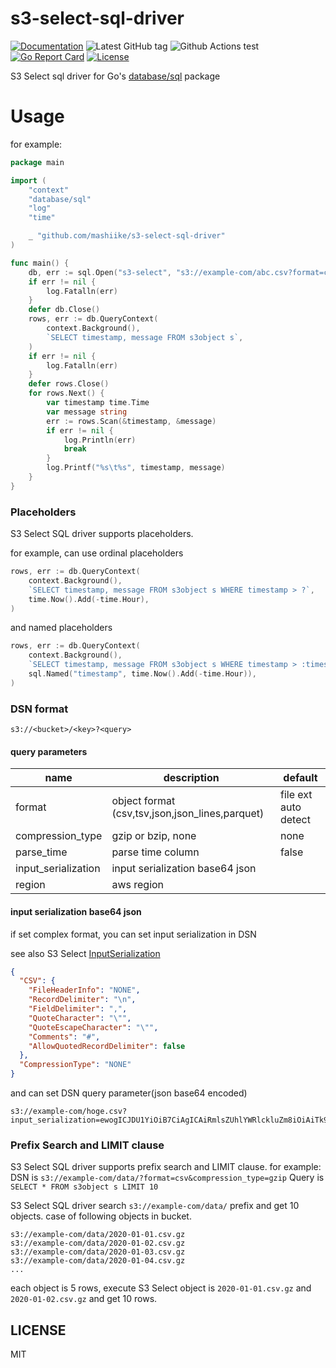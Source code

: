 # s3-select-sql-driver

[![Documentation](https://godoc.org/github.com/mashiike/s3-select-sql-driver?status.svg)](https://godoc.org/github.com/mashiike/s3-select-sql-driver)
![Latest GitHub tag](https://img.shields.io/github/tag/mashiike/s3-select-sql-driver.svg)
![Github Actions test](https://github.com/mashiike/s3-select-sql-driver/workflows/Test/badge.svg?branch=main)
[![Go Report Card](https://goreportcard.com/badge/mashiike/s3-select-sql-driver)](https://goreportcard.com/report/mashiike/s3-select-sql-driver)
[![License](https://img.shields.io/badge/license-MIT-blue.svg)](https://github.com/mashiike/s3-select-sql-driver/blob/master/LICENSE)

S3 Select sql driver for Go's [database/sql](https://pkg.go.dev/database/sql) package

# Usage 

for example:

```go 
package main

import (
	"context"
	"database/sql"
	"log"
	"time"

	_ "github.com/mashiike/s3-select-sql-driver"
)

func main() {
	db, err := sql.Open("s3-select", "s3://example-com/abc.csv?format=csv")
	if err != nil {
		log.Fatalln(err)
	}
	defer db.Close()
	rows, err := db.QueryContext(
		context.Background(),
		`SELECT timestamp, message FROM s3object s`,
	)
	if err != nil {
		log.Fatalln(err)
	}
	defer rows.Close()
	for rows.Next() {
		var timestamp time.Time
		var message string
		err := rows.Scan(&timestamp, &message)
		if err != nil {
			log.Println(err)
			break
		}
		log.Printf("%s\t%s", timestamp, message)
	}
}
```

### Placeholders

S3 Select SQL driver supports placeholders.

for example, can use ordinal placeholders

```go
rows, err := db.QueryContext(
    context.Background(),
    `SELECT timestamp, message FROM s3object s WHERE timestamp > ?`,
    time.Now().Add(-time.Hour),
)
```

and named placeholders

```go
rows, err := db.QueryContext(
    context.Background(),
    `SELECT timestamp, message FROM s3object s WHERE timestamp > :timestamp`,
    sql.Named("timestamp", time.Now().Add(-time.Hour)),
)
```

### DSN format

```
s3://<bucket>/<key>?<query>
```

#### query parameters

|name|description|default|
|---|---|---|
|format|object format (csv,tsv,json,json_lines,parquet)|file ext auto detect |
|compression_type|gzip or bzip, none|none|
|parse_time|parse time column|false|
|input_serialization|input serialization base64 json|<nil>|
|region|aws region|<nil>|

#### input serialization base64 json 

if set complex format, you can set input serialization in DSN

see also S3 Select [InputSerialization](https://docs.aws.amazon.com/AmazonS3/latest/API/RESTObjectSELECTContent.html#RESTObjectSELECTContent-InputSerialization)

```json
{
  "CSV": {
    "FileHeaderInfo": "NONE",
    "RecordDelimiter": "\n",
    "FieldDelimiter": ",",
    "QuoteCharacter": "\"",
    "QuoteEscapeCharacter": "\"",
    "Comments": "#",
    "AllowQuotedRecordDelimiter": false
  },
  "CompressionType": "NONE"
}
```

and can set DSN query parameter(json base64 encoded)

```
s3://example-com/hoge.csv?input_serialization=ewogICJDU1YiOiB7CiAgICAiRmlsZUhlYWRlckluZm8iOiAiTk9ORSIsCiAgICAiUmVjb3JkRGVsaW1pdGVyIjogIlxuIiwKICAgICJGaWVsZERlbGltaXRlciI6ICIsIiwKICAgICJRdW90ZUNoYXJhY3RlciI6ICJcIiIsCiAgICAiUXVvdGVFc2NhcGVDaGFyYWN0ZXIiOiAiXCIiLAogICAgIkNvbW1lbnRzIjogIiMiLAogICAgIkFsbG93UXVvdGVkUmVjb3JkRGVsaW1pdGVyIjogZmFsc2UKICB9LAogICJDb21wcmVzc2lvblR5cGUiOiAiTk9ORSIKfQo
```

### Prefix Search and LIMIT clause 

S3 Select SQL driver supports prefix search and LIMIT clause.
for example:
DSN is `s3://example-com/data/?format=csv&compression_type=gzip`
Query is `SELECT * FROM s3object s LIMIT 10`

S3 Select SQL driver search `s3://example-com/data/` prefix and get 10 objects.
case of following objects in bucket.

```
s3://example-com/data/2020-01-01.csv.gz
s3://example-com/data/2020-01-02.csv.gz
s3://example-com/data/2020-01-03.csv.gz
s3://example-com/data/2020-01-04.csv.gz
...
```

each object is 5 rows, execute S3 Select object is `2020-01-01.csv.gz` and `2020-01-02.csv.gz` and get 10 rows.

## LICENSE

MIT


